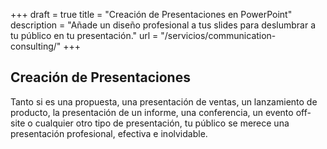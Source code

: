 +++
draft 			= true
title 			= "Creación de Presentaciones en PowerPoint"
description		= "Añade un diseño profesional a tus slides para deslumbrar a tu público en tu presentación."
url				= "/servicios/communication-consulting/"
+++
## Creación de Presentaciones
Tanto si es una propuesta, una presentación de ventas, un lanzamiento de producto, la presentación de un informe, una conferencia, un evento off-site o cualquier otro tipo de presentación, tu público se merece una presentación profesional, efectiva e inolvidable.